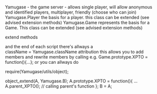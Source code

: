 
Yamugase - the game server - allows single player, will allow anonymous and identified players, multiplayer, friendly (choose who can join)
Yamugase.Player the basis for a player. this class can be extended (see advised extension methods)
Yamugase.Game represents the basis for a Game. This class can be extended (see advised extension methods)

extend methods

and the end of each script there's allways a  
className = Yamugase.className attribution
this allows you to add members and rewrite members by calling e.g.
Game.prototype.XPTO = function(){...};
or you can allways do  

require(Yamugase/utils/object);

object_extend(A, Yamugase.B);
A.prototype.XPTO = function(){
  ...
  A.parent_XPTO(); // calling parent's function
};
B = A;

